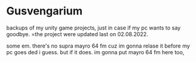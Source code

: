 # Gusvengarium
backups of my unity game projects, just in case if my pc wants to say goodbye. =the project were updated last on 02.08.2022.

some em. there's no supra mayro 64 fm cuz im gonna relase it before my pc goes ded i guess. but if it does. im gonna put mayro 64 fm here too,
